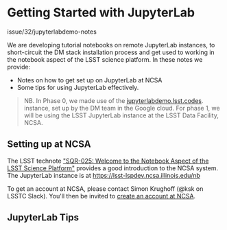 # Getting Started with JupyterLab

issue/32/jupyterlabdemo-notes

We are developing tutorial notebooks on remote JupyterLab instances, to short-circuit the DM stack installation process and get used to working in the 
notebook aspect of the LSST science platform. In these notes we provide:
* Notes on how to get set up on JupyterLab at NCSA
* Some tips for using JupyterLab effectively.

> NB. In Phase 0, we made use of the [jupyterlabdemo.lsst.codes](https://jupyterlabdemo.lsst.codes/user/madejski/lab?redirects=1).
instance, set up by the DM team in the Google cloud. For phase 1, we will be using the LSST JupyterLab instance at the LSST Data Facility, NCSA.

## Setting up at NCSA

The LSST technote ["SQR-025: Welcome to the Notebook Aspect of the LSST Science Platform"](https://sqr-025.lsst.io/) provides a good introduction to the NCSA system. The JupyterLab instance is at https://lsst-lspdev.ncsa.illinois.edu/nb

To get an account at NCSA, please contact Simon Krughoff (@ksk on LSSTC Slack). You'll then be invited to [create an account at NCSA](https://identity.ncsa.illinois.edu/).

## JupyterLab Tips


